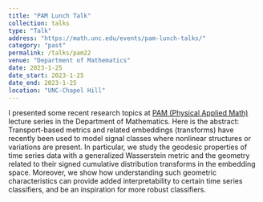 ```yaml
---
title: "PAM Lunch Talk"
collection: talks
type: "Talk"
address: "https://math.unc.edu/events/pam-lunch-talks/"
category: "past"
permalink: /talks/pam22
venue: "Department of Mathematics"
date: 2023-1-25
date_start: 2023-1-25
date_end: 2023-1-25
location: "UNC-Chapel Hill"
---
```

I presented some recent research topics at [PAM (Physical Applied Math)](https://math.unc.edu/events/pam-lunch-talks/) lecture series in the Department of Mathematics. 
Here is the abstract: 
Transport-based metrics and related embeddings (transforms) have recently been used to model signal classes where nonlinear structures or variations are present. In particular, we study the geodesic properties of time series data with a generalized Wasserstein metric and the geometry related to their signed cumulative distribution transforms in the embedding space. Moreover, we show how understanding such geometric characteristics can provide added interpretability to certain time series classifiers, and be an inspiration for more robust classifiers.
